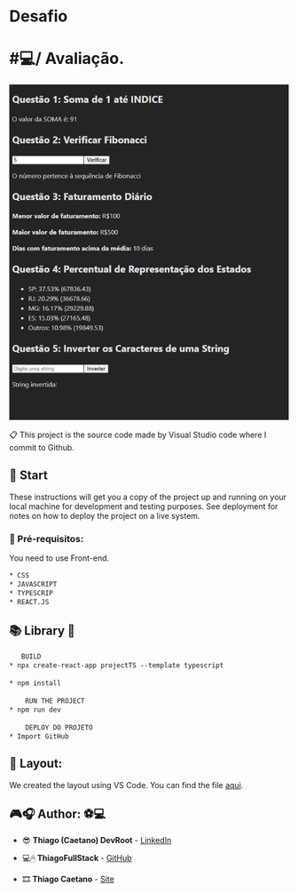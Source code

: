 # Desafio 

# #💻/ Avaliação.


![Welcome](./src/assests/logo.png?raw=true)

📋 This project is the source code made by Visual Studio code where I commit to Github.


## 🎉 Start

These instructions will get you a copy of the project up and running on your local machine for development and testing purposes. See deployment for notes on how to deploy the project on a live system.

### 📝 Pré-requisitos:

You need to use Front-end.

```
* CSS
* JAVASCRIPT
* TYPESCRIP
* REACT.JS
```

## 📚 Library 🧠 
```
   BUILD
* npx create-react-app projectTS --template typescript

* npm install 

    RUN THE PROJECT
* npm run dev

    DEPLOY DO PROJETO
* Import GitHub
```


## 📁 Layout:

We created the layout using VS Code. You can find the file [aqui](https://code.visualstudio.com/).

## 🎮🎧 Author: ⚽💻 

* 😎 **Thiago (Caetano) DevRoot** - [LinkedIn](https://www.linkedin.com/in/thiagocb2-developer-fullstack/)

* 💻🖱 **ThiagoFullStack** - [GitHub](https://github.com/ThiagoFullStack/lions)

* 🎞 **Thiago Caetano** - [Site](https://www.linkedin.com/in/thiagocb2-developer-fullstack/)

<br><br><br>


